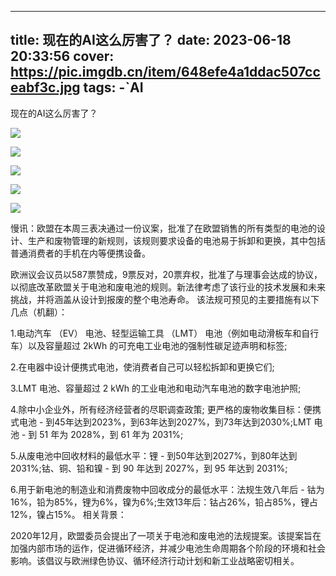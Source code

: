 
---
title: 现在的AI这么厉害了？
date: 2023-06-18 20:33:56
cover: https://pic.imgdb.cn/item/648efe4a1ddac507cceabf3c.jpg 
tags:
 -`AI
---
现在的AI这么厉害了？

![](https://pic.imgdb.cn/item/648efe4a1ddac507cceabf3c.jpg)

![](https://pic.imgdb.cn/item/648efe491ddac507cceabdf2.jpg)

![](https://pic.imgdb.cn/item/648efe491ddac507cceabe20.jpg)

![](https://pic.imgdb.cn/item/648efe4a1ddac507cceabea9.png)

![](https://pic.imgdb.cn/item/648efe4a1ddac507cceabf9d.jpg)

慢讯：欧盟在本周三表决通过一份议案，批准了在欧盟销售的所有类型的电池的设计、生产和废物管理的新规则，该规则要求设备的电池易于拆卸和更换，其中包括普通消费者的手机在内等便携设备。

欧洲议会议员以587票赞成，9票反对，20票弃权，批准了与理事会达成的协议，以彻底改革欧盟关于电池和废电池的规则。新法律考虑了该行业的技术发展和未来挑战，并将涵盖从设计到报废的整个电池寿命。
该法规可预见的主要措施有以下几点（机翻）：

1.电动汽车 （EV） 电池、轻型运输工具 （LMT） 电池（例如电动滑板车和自行车）以及容量超过 2kWh 的可充电工业电池的强制性碳足迹声明和标签;

2.在电器中设计便携式电池，使消费者自己可以轻松拆卸和更换它们;

3.LMT 电池、容量超过 2 kWh 的工业电池和电动汽车电池的数字电池护照;

4.除中小企业外，所有经济经营者的尽职调查政策;
更严格的废物收集目标：便携式电池 - 到45年达到2023%，到63年达到2027%，到73年达到2030%;LMT 电池 - 到 51 年为 2028%，到 61 年为 2031%;

5.从废电池中回收材料的最低水平：锂 - 到50年达到2027%，到80年达到2031%;钴、铜、铅和镍 - 到 90 年达到 2027%，到 95 年达到 2031%;

6.用于新电池的制造业和消费废物中回收成分的最低水平：法规生效八年后 - 钴为16%，铅为85%，锂为6%，镍为6%;生效13年后：钴占26%，铅占85%，锂占12%，镍占15%。
相关背景：

2020年12月，欧盟委员会提出了一项关于电池和废电池的法规提案。该提案旨在加强内部市场的运作，促进循环经济，并减少电池生命周期各个阶段的环境和社会影响。该倡议与欧洲绿色协议、循环经济行动计划和新工业战略密切相关。


